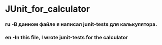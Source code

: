 # JUnit_for_calculator
### ru -В данном файле я написал junit-tests для калькулятора.
### en -In this file, I wrote junit-tests for the calculator
